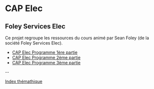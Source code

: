 # CAP Elec
## Foley Services Elec

Ce projet regroupe les ressources du cours animé par Sean Foley (de la société Foley Services Elec).

- [CAP Elec Programme 1ère partie](./1ere_partie/)
- [CAP Elec Programme 2ème partie](./2eme_partie/)
- [CAP Elec Programme 3ème partie](./3eme_partie/)

--

[Index thémathique](./Index.md)